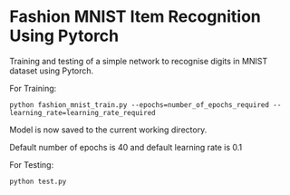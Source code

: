 # Fashion MNIST Item Recognition Using Pytorch

Training and testing of a simple network to recognise digits in MNIST dataset using Pytorch.

For Training:
```
python fashion_mnist_train.py --epochs=number_of_epochs_required --learning_rate=learning_rate_required
```

Model is now saved to the current working directory.

Default number of epochs is 40 and default learning rate is 0.1

For Testing:

```
python test.py
```
